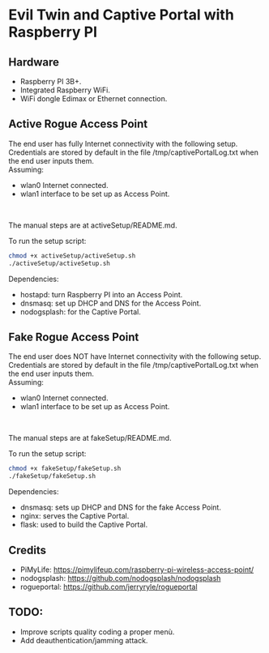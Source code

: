 # Evil Twin and Captive Portal with Raspberry PI

## Hardware
- Raspberry PI 3B+.
- Integrated Raspberry WiFi.
- WiFi dongle Edimax or Ethernet connection.

## Active Rogue Access Point
The end user has fully Internet connectivity with the following setup. Credentials are stored by default in the file /tmp/captivePortalLog.txt when the end user inputs them.
<br/>
Assuming:
- wlan0 Internet connected.
- wlan1 interface to be set up as Access Point.
<br/>

The manual steps are at activeSetup/README.md.

To run the setup script:
```bash
chmod +x activeSetup/activeSetup.sh
./activeSetup/activeSetup.sh
```
Dependencies:
- hostapd: turn Raspberry PI into an Access Point.
- dnsmasq: set up DHCP and DNS for the Access Point.
- nodogsplash: for the Captive Portal.

## Fake Rogue Access Point
The end user does NOT have Internet connectivity with the following setup. Credentials are stored by default in the file /tmp/captivePortalLog.txt when the end user inputs them.
<br/>
Assuming:
- wlan0 Internet connected.
- wlan1 interface to be set up as Access Point.
<br/>

The manual steps are at fakeSetup/README.md.

To run the setup script:
```bash
chmod +x fakeSetup/fakeSetup.sh
./fakeSetup/fakeSetup.sh
```
Dependencies:
- dnsmasq: sets up DHCP and DNS for the fake Access Point.
- nginx: serves the Captive Portal.
- flask: used to build the Captive Portal.

## Credits
- PiMyLife: https://pimylifeup.com/raspberry-pi-wireless-access-point/
- nodogsplash: https://github.com/nodogsplash/nodogsplash
- rogueportal: https://github.com/jerryryle/rogueportal

## TODO:
- Improve scripts quality coding a proper menù.
- Add deauthentication/jamming attack.
